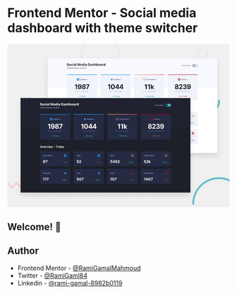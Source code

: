 # Frontend Mentor - Social media dashboard with theme switcher

![Design preview for the Social media dashboard with theme switcher coding challenge](./design/desktop-preview.jpg)

## Welcome! 👋

## Author

- Frontend Mentor - [@RamiGamalMahmoud](https://www.frontendmentor.io/profile/RamiGamalMahmoud)
- Twitter - [@RamiGaml84](https://www.twitter.com/RamiGaml84)
- Linkedin - [@rami-gamal-8982b0119](https://www.linkedin.com/in/rami-gamal-8982b0119/)